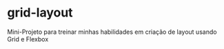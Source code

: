 # grid-layout
Mini-Projeto para treinar minhas habilidades em criação de layout usando Grid e Flexbox
